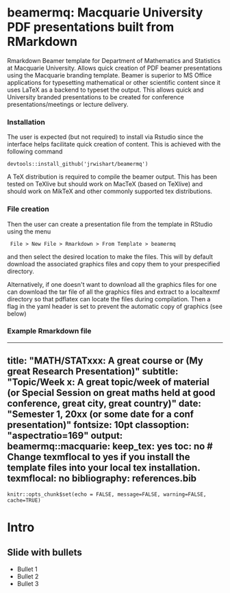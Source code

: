 # beamermq: Macquarie University PDF presentations built from RMarkdown

Rmarkdown Beamer template for Department of Mathematics and Statistics at Macquarie University. Allows quick creation of PDF beamer presentations using the Macquarie branding template. Beamer is superior to MS Office applications for typesetting mathematical or other scientific content since it uses LaTeX as a backend to typeset the output. This allows quick and University branded presentations to be created for conference presentations/meetings or lecture delivery.

### Installation

The user is expected (but not required) to install via Rstudio since the interface helps facilitate quick creation of content. This is achieved with the following command

`devtools::install_github('jrwishart/beamermq')`

A TeX distribution is required to compile the beamer output. This has been tested on TeXlive but should work on MacTeX (based on TeXlive) and should work on MikTeX and other commonly supported tex distributions.

### File creation

Then the user can create a presentation file from the template in RStudio using the menu 

` File > New File > Rmarkdown > From Template > beamermq`

and then select the desired location to make the files. This will by default download the associated graphics files and copy them to your prespecified directory.

Alternatively, if one doesn't want to download all the graphics files for one can download the tar file of all the graphics files and extract to a localtexmf directory so that pdflatex can locate the files during compilation. Then a flag in the yaml header is set to prevent the automatic copy of graphics (see below)

### Example Rmarkdown file

---
title: "MATH/STATxxx: A great course or (My great Research Presentation)"
subtitle: "Topic/Week x: A great topic/week of material (or Special Session on great maths held at  good conference, great city, great country)"
date: "Semester 1, 20xx (or some date for a conf presentation)"
fontsize: 10pt
classoption: "aspectratio=169"
output: 
  beamermq::macquarie:
     keep_tex: yes
     toc: no
     # Change texmflocal to yes if you install the template files into your local tex installation.
     texmflocal: no
bibliography: references.bib
---

```{r setup, include=FALSE}
knitr::opts_chunk$set(echo = FALSE, message=FALSE, warning=FALSE, cache=TRUE)
```

# Intro

## Slide with bullets

- Bullet 1
- Bullet 2
- Bullet 3

